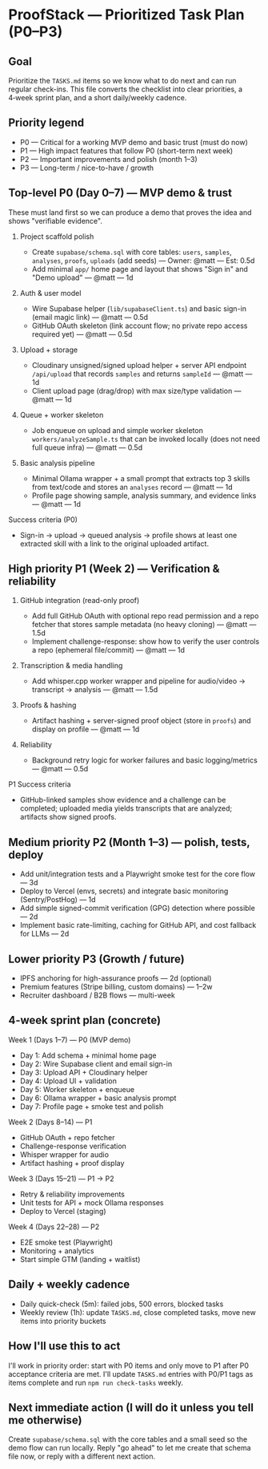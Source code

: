 ProofStack — Prioritized Task Plan (P0–P3)
=========================================

Goal
----
Prioritize the `TASKS.md` items so we know what to do next and can run regular check-ins. This file converts the checklist into clear priorities, a 4‑week sprint plan, and a short daily/weekly cadence.

Priority legend
---------------
- P0 — Critical for a working MVP demo and basic trust (must do now)
- P1 — High impact features that follow P0 (short-term next week)
- P2 — Important improvements and polish (month 1–3)
- P3 — Long-term / nice-to-have / growth

Top-level P0 (Day 0–7) — MVP demo & trust
----------------------------------------
These must land first so we can produce a demo that proves the idea and shows "verifiable evidence".

1. Project scaffold polish
   - Create `supabase/schema.sql` with core tables: `users`, `samples`, `analyses`, `proofs`, `uploads` (add seeds) — Owner: @matt — Est: 0.5d
   - Add minimal `app/` home page and layout that shows "Sign in" and "Demo upload" — @matt — 1d

2. Auth & user model
   - Wire Supabase helper (`lib/supabaseClient.ts`) and basic sign-in (email magic link) — @matt — 0.5d
   - GitHub OAuth skeleton (link account flow; no private repo access required yet) — @matt — 0.5d

3. Upload + storage
   - Cloudinary unsigned/signed upload helper + server API endpoint `/api/upload` that records `samples` and returns `sampleId` — @matt — 1d
   - Client upload page (drag/drop) with max size/type validation — @matt — 1d

4. Queue + worker skeleton
   - Job enqueue on upload and simple worker skeleton `workers/analyzeSample.ts` that can be invoked locally (does not need full queue infra) — @matt — 0.5d

5. Basic analysis pipeline
   - Minimal Ollama wrapper + a small prompt that extracts top 3 skills from text/code and stores an `analyses` record — @matt — 1d
   - Profile page showing sample, analysis summary, and evidence links — @matt — 1d

Success criteria (P0)
- Sign-in -> upload -> queued analysis -> profile shows at least one extracted skill with a link to the original uploaded artifact.

High priority P1 (Week 2) — Verification & reliability
-----------------------------------------------------
1. GitHub integration (read-only proof)
   - Add full GitHub OAuth with optional repo read permission and a repo fetcher that stores sample metadata (no heavy cloning) — @matt — 1.5d
   - Implement challenge-response: show how to verify the user controls a repo (ephemeral file/commit) — @matt — 1d

2. Transcription & media handling
   - Add whisper.cpp worker wrapper and pipeline for audio/video -> transcript -> analysis — @matt — 1.5d

3. Proofs & hashing
   - Artifact hashing + server-signed proof object (store in `proofs`) and display on profile — @matt — 1d

4. Reliability
   - Background retry logic for worker failures and basic logging/metrics — @matt — 0.5d

P1 Success criteria
- GitHub-linked samples show evidence and a challenge can be completed; uploaded media yields transcripts that are analyzed; artifacts show signed proofs.

Medium priority P2 (Month 1–3) — polish, tests, deploy
------------------------------------------------------
- Add unit/integration tests and a Playwright smoke test for the core flow — 3d
- Deploy to Vercel (envs, secrets) and integrate basic monitoring (Sentry/PostHog) — 1d
- Add simple signed-commit verification (GPG) detection where possible — 2d
- Implement basic rate-limiting, caching for GitHub API, and cost fallback for LLMs — 2d

Lower priority P3 (Growth / future)
-----------------------------------
- IPFS anchoring for high-assurance proofs — 2d (optional)
- Premium features (Stripe billing, custom domains) — 1–2w
- Recruiter dashboard / B2B flows — multi-week

4-week sprint plan (concrete)
----------------------------
Week 1 (Days 1–7) — P0 (MVP demo)
- Day 1: Add schema + minimal home page
- Day 2: Wire Supabase client and email sign-in
- Day 3: Upload API + Cloudinary helper
- Day 4: Upload UI + validation
- Day 5: Worker skeleton + enqueue
- Day 6: Ollama wrapper + basic analysis prompt
- Day 7: Profile page + smoke test and polish

Week 2 (Days 8–14) — P1
- GitHub OAuth + repo fetcher
- Challenge-response verification
- Whisper wrapper for audio
- Artifact hashing + proof display

Week 3 (Days 15–21) — P1 → P2
- Retry & reliability improvements
- Unit tests for API + mock Ollama responses
- Deploy to Vercel (staging)

Week 4 (Days 22–28) — P2
- E2E smoke test (Playwright)
- Monitoring + analytics
- Start simple GTM (landing + waitlist)

Daily + weekly cadence
----------------------
- Daily quick-check (5m): failed jobs, 500 errors, blocked tasks
- Weekly review (1h): update `TASKS.md`, close completed tasks, move new items into priority buckets

How I'll use this to act
-----------------------
I'll work in priority order: start with P0 items and only move to P1 after P0 acceptance criteria are met. I'll update `TASKS.md` entries with P0/P1 tags as items complete and run `npm run check-tasks` weekly.

Next immediate action (I will do it unless you tell me otherwise)
-----------------------------------------------------------------
Create `supabase/schema.sql` with the core tables and a small seed so the demo flow can run locally. Reply "go ahead" to let me create that schema file now, or reply with a different next action.